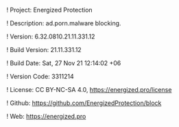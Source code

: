 ! Project: Energized Protection

! Description: ad.porn.malware blocking.

! Version: 6.32.0810.21.11.331.12

! Build Version: 21.11.331.12

! Build Date: Sat, 27 Nov 21 12:14:02 +06

! Version Code: 3311214

! License: CC BY-NC-SA 4.0, https://energized.pro/license

! Github: https://github.com/EnergizedProtection/block

! Web: https://energized.pro
